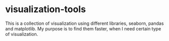 # visualization-tools
This is a collection of visualization using different libraries, seaborn, pandas and matplotlib. My purpose is to find them faster, when I need certain type of visualization.  
